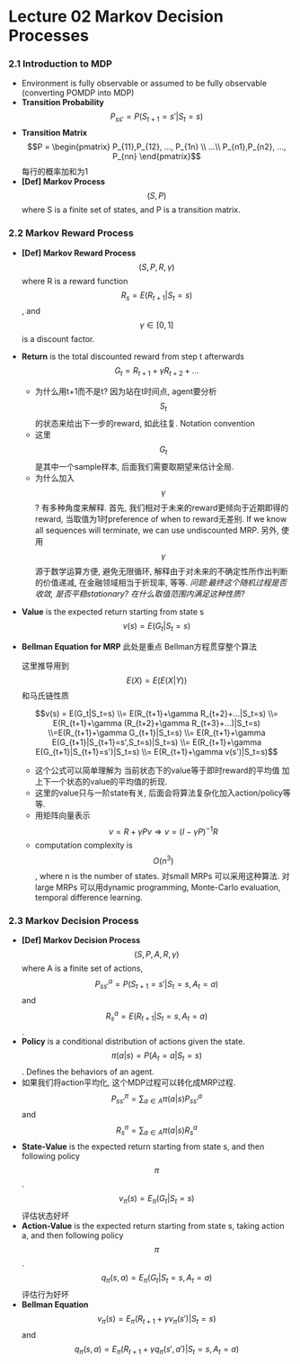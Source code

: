 # Lecture 02 Markov Decision Processes

### 2.1 Introduction to MDP

* Environment is fully observable or assumed to be fully observable \(converting POMDP into MDP\)
* **Transition Probability** $$P_{ss'} = P(S_{t+1}=s' | S_t = s)$$ 
* **Transition Matrix** $$P = \begin{pmatrix} P_{11},P_{12}, ..., P_{1n} \\ ...\\ P_{n1},P_{n2}, ..., P_{nn}  \end{pmatrix}$$ 每行的概率加和为1
* **\[Def\] Markov Process** $$(S, P)$$ where S is a finite set of states, and P is a transition matrix.

### 2.2 Markov Reward Process

* **\[Def\] Markov Reward Process** $$(S, P, R, \gamma) $$ where R is a reward function $$R_s = E(R_{t+1}|S_t=s)$$, and $$\gamma \in [0,1]$$is a discount factor.
* **Return** is the total discounted reward from step t afterwards $$G_t = R_{t+1}+\gamma R_{t+2} + ...$$ 
  * 为什么用t+1而不是t? 因为站在t时间点, agent要分析$$S_t$$的状态来给出下一步的reward, 如此往复. Notation convention
  * 这里$$G_t$$是其中一个sample样本, 后面我们需要取期望来估计全局.
  * 为什么加入$$\gamma$$? 有多种角度来解释. 首先, 我们相对于未来的reward更倾向于近期即得的reward, 当取值为1时preference of when to reward无差别. If we know all sequences will terminate, we can use undiscounted MRP. 另外, 使用$$\gamma$$源于数学运算方便, 避免无限循环, 解释由于对未来的不确定性所作出判断的价值递减, 在金融领域相当于折现率, 等等. _问题:最终这个随机过程是否收敛, 是否平稳stationary? 在什么取值范围内满足这种性质?_
* **Value** is the expected return starting from state s $$v(s)= E(G_t|S_t=s)$$ 
* **Bellman Equation for MRP**  此处是重点 Bellman方程贯穿整个算法

  这里推导用到 $$E(X)=E(E(X|Y))$$ 和马氏链性质

  $$v(s) = E(G_t|S_t=s)  \\= E(R_{t+1}+\gamma R_{t+2}+...|S_t=s)  \\=  E(R_{t+1}+\gamma (R_{t+2}+\gamma R_{t+3}+...)|S_t=s)  \\=E(R_{t+1}+\gamma G_{t+1}|S_t=s)  \\= E(R_{t+1}+\gamma E(G_{t+1}|S_{t+1}=s',S_t=s)|S_t=s)   \\= E(R_{t+1}+\gamma E(G_{t+1}|S_{t+1}=s')|S_t=s)  \\= E(R_{t+1}+\gamma v(s')|S_t=s)$$ 

  * 这个公式可以简单理解为 当前状态下的value等于即时reward的平均值 加上下一个状态的value的平均值的折现.
  * 这里的value只与一阶state有关,  后面会将算法复杂化加入action/policy等等.
  * 用矩阵向量表示 $$v = R+\gamma Pv \Rightarrow v=(I-\gamma P)^{-1}R$$ 
  * computation complexity is$$O(n^3)$$, where n is the number of states. 对small MRPs 可以采用这种算法. 对large MRPs 可以用dynamic programming, Monte-Carlo evaluation, temporal difference learning.

### 2.3 Markov Decision Process

* **\[Def\] Markov Decision Process** $$(S, P, A, R, \gamma) $$ where A is a finite set of actions, $$P^a_{ss'} = P(S_{t+1}=s' | S_t = s, A_t=a)$$ and  $$R^a_s = E(R_{t+1} | S_t = s, A_t=a)$$.
* **Policy** is a conditional distribution of actions given the state. $$\pi(a|s) = P(A_t=a | S_t = s)$$. Defines the behaviors of an agent. 
* 如果我们将action平均化, 这个MDP过程可以转化成MRP过程. $$P^\pi_{ss'} =\sum_{a \in A} \pi(a|s) P^a_{ss'}$$ and $$R^\pi_s =\sum_{a \in A} \pi(a|s) R^a_s$$ 
* **State-Value** is the expected return starting from state s, and then following policy $$\pi$$. $$v_\pi(s)= E_\pi(G_t|S_t=s)$$ 评估状态好坏
* **Action-Value** is the expected return starting from state s, taking action a, and then following policy $$\pi$$. $$q_\pi(s,a)= E_\pi(G_t|S_t=s, A_t=a)$$ 评估行为好坏
* **Bellman Equation** $$v_\pi(s)=E_\pi(R_{t+1}+\gamma v_\pi(s')|S_t=s)$$ and $$q_\pi(s,a)=E_\pi(R_{t+1}+\gamma q_\pi(s',a')|S_t=s,A_t=a)$$ 











